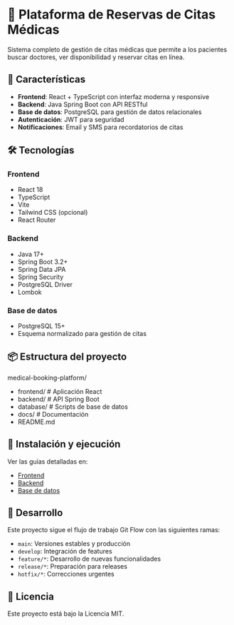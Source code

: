 # 🏥 Plataforma de Reservas de Citas Médicas

Sistema completo de gestión de citas médicas que permite a los pacientes buscar doctores, ver disponibilidad y reservar citas en línea.

## 🚀 Características

- **Frontend**: React + TypeScript con interfaz moderna y responsive
- **Backend**: Java Spring Boot con API RESTful
- **Base de datos**: PostgreSQL para gestión de datos relacionales
- **Autenticación**: JWT para seguridad
- **Notificaciones**: Email y SMS para recordatorios de citas

## 🛠️ Tecnologías

### Frontend

- React 18
- TypeScript
- Vite
- Tailwind CSS (opcional)
- React Router

### Backend

- Java 17+
- Spring Boot 3.2+
- Spring Data JPA
- Spring Security
- PostgreSQL Driver
- Lombok

### Base de datos

- PostgreSQL 15+
- Esquema normalizado para gestión de citas

## 📦 Estructura del proyecto

medical-booking-platform/
- frontend/ # Aplicación React
- backend/ # API Spring Boot
- database/ # Scripts de base de datos
- docs/ # Documentación
- README.md

## 🚀 Instalación y ejecución

Ver las guías detalladas en:

- [Frontend](frontend/README.md)
- [Backend](backend/README.md)
- [Base de datos](database/README.md)

## 👥 Desarrollo

Este proyecto sigue el flujo de trabajo Git Flow con las siguientes ramas:

- `main`: Versiones estables y producción
- `develop`: Integración de features
- `feature/*`: Desarrollo de nuevas funcionalidades
- `release/*`: Preparación para releases
- `hotfix/*`: Correcciones urgentes

## 📄 Licencia

Este proyecto está bajo la Licencia MIT.
